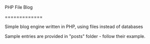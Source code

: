 PHP File Blog

=============

Simple blog engine written in PHP, using files instead of databases

Sample entries are provided in "posts" folder - follow their example.
